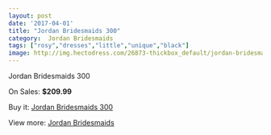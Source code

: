 ```yaml
---
layout: post
date: '2017-04-01'
title: "Jordan Bridesmaids 300"
category:  Jordan Bridesmaids
tags: ["rosy","dresses","little","unique","black"]
image: http://img.hectodress.com/26873-thickbox_default/jordan-bridesmaids-300.jpg
---
```

Jordan Bridesmaids 300

On Sales: **$209.99**
<a href="https://www.hectodress.com/-jordan-bridesmaids/12476-jordan-bridesmaids-300.html"><amp-img layout="responsive" width="600" height="600" src="//img.hectodress.com/26873-thickbox_default/jordan-bridesmaids-300.jpg" alt="Jordan Bridesmaids 300 0" /></a>

Buy it: [Jordan Bridesmaids 300](https://www.hectodress.com/-jordan-bridesmaids/12476-jordan-bridesmaids-300.html "Jordan Bridesmaids 300")

View more: [ Jordan Bridesmaids](https://www.hectodress.com/191--jordan-bridesmaids " Jordan Bridesmaids")
